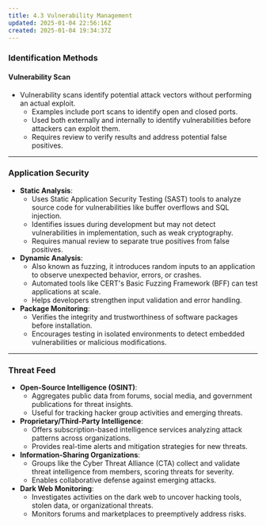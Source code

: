 ```yaml
---
title: 4.3 Vulnerability Management
updated: 2025-01-04 22:56:16Z
created: 2025-01-04 19:34:37Z
---
```


### **Identification Methods**

#### **Vulnerability Scan**

- Vulnerability scans identify potential attack vectors without performing an actual exploit.
    - Examples include port scans to identify open and closed ports.
    - Used both externally and internally to identify vulnerabilities before attackers can exploit them.
    - Requires review to verify results and address potential false positives.

* * *

### **Application Security**

- **Static Analysis**:
    - Uses Static Application Security Testing (SAST) tools to analyze source code for vulnerabilities like buffer overflows and SQL injection.
    - Identifies issues during development but may not detect vulnerabilities in implementation, such as weak cryptography.
    - Requires manual review to separate true positives from false positives.
- **Dynamic Analysis**:
    - Also known as fuzzing, it introduces random inputs to an application to observe unexpected behavior, errors, or crashes.
    - Automated tools like CERT's Basic Fuzzing Framework (BFF) can test applications at scale.
    - Helps developers strengthen input validation and error handling.
- **Package Monitoring**:
    - Verifies the integrity and trustworthiness of software packages before installation.
    - Encourages testing in isolated environments to detect embedded vulnerabilities or malicious modifications.

* * *

### **Threat Feed**

- **Open-Source Intelligence (OSINT)**:
    - Aggregates public data from forums, social media, and government publications for threat insights.
    - Useful for tracking hacker group activities and emerging threats.
- **Proprietary/Third-Party Intelligence**:
    - Offers subscription-based intelligence services analyzing attack patterns across organizations.
    - Provides real-time alerts and mitigation strategies for new threats.
- **Information-Sharing Organizations**:
    - Groups like the Cyber Threat Alliance (CTA) collect and validate threat intelligence from members, scoring threats for severity.
    - Enables collaborative defense against emerging attacks.
- **Dark Web Monitoring**:
    - Investigates activities on the dark web to uncover hacking tools, stolen data, or organizational threats.
    - Monitors forums and marketplaces to preemptively address risks.